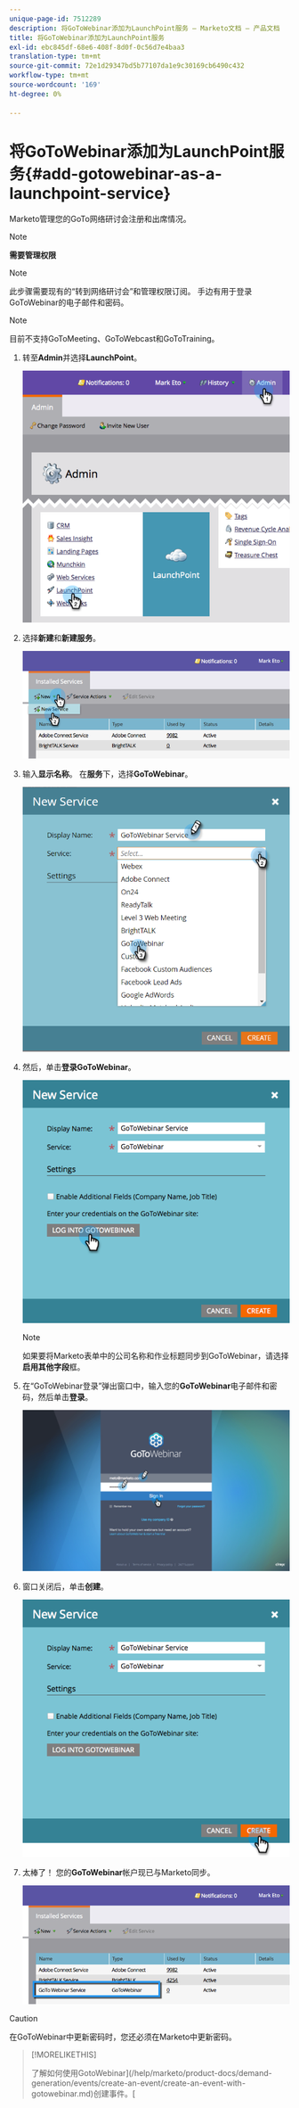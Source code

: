 ```yaml
---
unique-page-id: 7512289
description: 将GoToWebinar添加为LaunchPoint服务 — Marketo文档 — 产品文档
title: 将GoToWebinar添加为LaunchPoint服务
exl-id: ebc845df-68e6-408f-8d0f-0c56d7e4baa3
translation-type: tm+mt
source-git-commit: 72e1d29347bd5b77107da1e9c30169cb6490c432
workflow-type: tm+mt
source-wordcount: '169'
ht-degree: 0%

---
```


# 将GoToWebinar添加为LaunchPoint服务{#add-gotowebinar-as-a-launchpoint-service}

Marketo管理您的GoTo网络研讨会注册和出席情况。

>[!NOTE]
>
>**需要管理权限**

>[!NOTE]
>
>此步骤需要现有的“转到网络研讨会”和管理权限订阅。 手边有用于登录GoToWebinar的电子邮件和密码。

>[!NOTE]
>
>目前不支持GoToMeeting、GoToWebcast和GoToTraining。

1. 转至&#x200B;**Admin**&#x200B;并选择&#x200B;**LaunchPoint**。

   ![](assets/image2015-4-22-15-3a33-3a47.png)

1. 选择&#x200B;**新建**&#x200B;和&#x200B;**新建服务**。

   ![](assets/new-service-gotowebinar.png)

1. 输入&#x200B;**显示名称**。 在&#x200B;**服务**&#x200B;下，选择&#x200B;**GoToWebinar**。

   ![](assets/new-service-goto-webinar1.png)

1. 然后，单击&#x200B;**登录GoToWebinar**。

   ![](assets/image2015-4-22-15-3a57-3a59.png)

   >[!NOTE]
   >
   >如果要将Marketo表单中的公司名称和作业标题同步到GoToWebinar，请选择&#x200B;**启用其他字段**&#x200B;框。

1. 在“GoToWebinar登录”弹出窗口中，输入您的&#x200B;**GoToWebinar**&#x200B;电子邮件和密码，然后单击&#x200B;**登录**。

   ![](assets/image2015-4-22-15-3a52-3a31.png)

1. 窗口关闭后，单击&#x200B;**创建**。

   ![](assets/image2015-4-22-15-3a57-3a43.png)

1. 太棒了！ 您的&#x200B;**GoToWebinar**&#x200B;帐户现已与Marketo同步。

   ![](assets/goto-webinar.png)

>[!CAUTION]
>
>在GoToWebinar中更新密码时，您还必须在Marketo中更新密码。

>[!MORELIKETHIS]
>
>了解如何使用GotoWebinar](/help/marketo/product-docs/demand-generation/events/create-an-event/create-an-event-with-gotowebinar.md)创建事件。[
